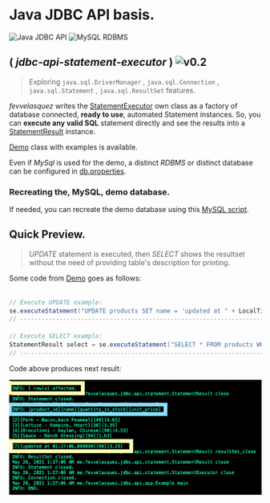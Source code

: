 # Java JDBC API basis.

![Java JDBC API](https://img.shields.io/badge/JAVA%20SE%2011-JDBC%20API%20|%20Logger%20|%20ResourceBundle%20|%20Javadoc-indianred?style=flat&logo=java)
![MySQL RDBMS](https://img.shields.io/badge/MySQL-%20DQL%20|%20DDL%20|%20DML%20-steelblue?style=flat&logo=mysql&logoColor=white)

## ( *jdbc-api-statement-executor* ) ![v0.2](https://img.shields.io/badge/version-0.2.x-green?style=flat&logo=GitHub&logoColor=white)
> Exploring `java.sql.DriverManager` , `java.sql.Connection`  , `java.sql.Statement` , `java.sql.ResultSet` features.

*fevvelasquez* writes the [StatementExecutor](/src/me/fevvelasquez/jdbc/api/statement/StatementExecutor.java) own class as a factory of database connected, **ready to use**, automated Statement instances.
So, you can **execute any valid SQL** statement directly and see the results into a [StatementResult](/src/me/fevvelasquez/jdbc/api/statement/StatementResult.java) instance. 

[Demo](/src/me/fevvelasquez/jdbc/api/app/Demo.java) class with examples is available.


Even if *MySql* is used for the demo, a distinct *RDBMS* or distinct database can be configured in [db.properties](/src/me/fevvelasquez/jdbc/api/app/db.properties).

### Recreating the, MySQL, demo database.
If needed, you can recreate the demo database using this [MySQL script](/mysql-scripts/store.sql).

## Quick Preview.
> *UPDATE* statement is executed, then *SELECT* shows the resultset without the need of providing table's description for printing. 

Some code from [Demo](/src/me/fevvelasquez/jdbc/api/app/Demo.java) goes as follows:

```java

// Execute UPDATE example:
se.executeStatement("UPDATE products SET name = 'updated at " + LocalTime.now() + "' WHERE product_id = 7");
// ------------------------------------------------------------------------------------

// Execute SELECT example:
StatementResult select = se.executeStatement("SELECT * FROM products WHERE product_id <= 7");
// ------------------------------------------------------------------------------------

```

Code above produces next result:

![](/.gitimages/demo.png)

